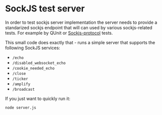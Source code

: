 SockJS test server
==================

In order to test sockjs server implementation the server needs to
provide a standarized sockjs endpoint that will can used by various
sockjs-related tests. For example by QUnit or
[Sockjs-protocol](https://github.com/sockjs/sockjs-protocol) tests.

This small code does exactly that - runs a simple server that supports
the following SockJS services:

 * `/echo`
 * `/disabled_websocket_echo`
 * `/cookie_needed_echo`
 * `/close`
 * `/ticker`
 * `/amplify`
 * `/broadcast`

If you just want to quickly run it:

    node server.js

